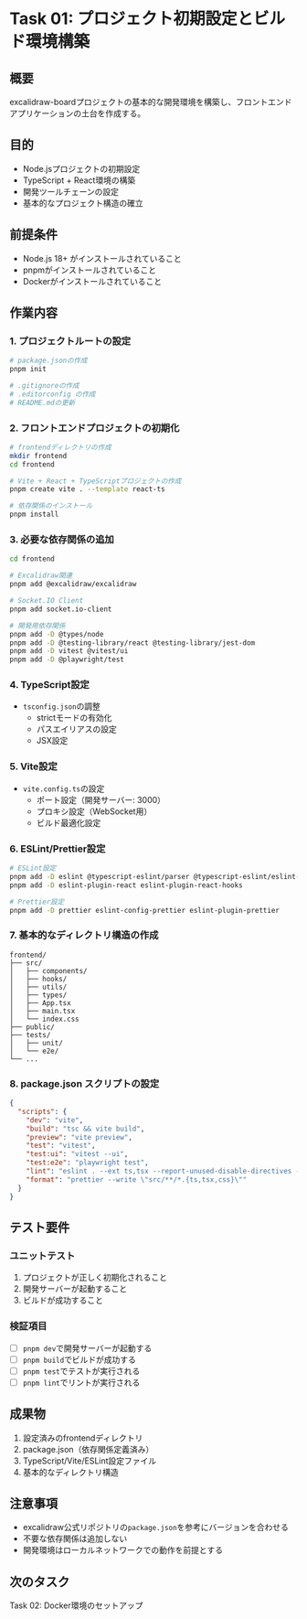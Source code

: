 # Task 01: プロジェクト初期設定とビルド環境構築

## 概要
excalidraw-boardプロジェクトの基本的な開発環境を構築し、フロントエンドアプリケーションの土台を作成する。

## 目的
- Node.jsプロジェクトの初期設定
- TypeScript + React環境の構築
- 開発ツールチェーンの設定
- 基本的なプロジェクト構造の確立

## 前提条件
- Node.js 18+ がインストールされていること
- pnpmがインストールされていること
- Dockerがインストールされていること

## 作業内容

### 1. プロジェクトルートの設定
```bash
# package.jsonの作成
pnpm init

# .gitignoreの作成
# .editorconfig の作成
# README.mdの更新
```

### 2. フロントエンドプロジェクトの初期化
```bash
# frontendディレクトリの作成
mkdir frontend
cd frontend

# Vite + React + TypeScriptプロジェクトの作成
pnpm create vite . --template react-ts

# 依存関係のインストール
pnpm install
```

### 3. 必要な依存関係の追加
```bash
cd frontend

# Excalidraw関連
pnpm add @excalidraw/excalidraw

# Socket.IO Client
pnpm add socket.io-client

# 開発用依存関係
pnpm add -D @types/node
pnpm add -D @testing-library/react @testing-library/jest-dom
pnpm add -D vitest @vitest/ui
pnpm add -D @playwright/test
```

### 4. TypeScript設定
- `tsconfig.json`の調整
  - strictモードの有効化
  - パスエイリアスの設定
  - JSX設定

### 5. Vite設定
- `vite.config.ts`の設定
  - ポート設定（開発サーバー: 3000）
  - プロキシ設定（WebSocket用）
  - ビルド最適化設定

### 6. ESLint/Prettier設定
```bash
# ESLint設定
pnpm add -D eslint @typescript-eslint/parser @typescript-eslint/eslint-plugin
pnpm add -D eslint-plugin-react eslint-plugin-react-hooks

# Prettier設定
pnpm add -D prettier eslint-config-prettier eslint-plugin-prettier
```

### 7. 基本的なディレクトリ構造の作成
```
frontend/
├── src/
│   ├── components/
│   ├── hooks/
│   ├── utils/
│   ├── types/
│   ├── App.tsx
│   ├── main.tsx
│   └── index.css
├── public/
├── tests/
│   ├── unit/
│   └── e2e/
└── ...
```

### 8. package.json スクリプトの設定
```json
{
  "scripts": {
    "dev": "vite",
    "build": "tsc && vite build",
    "preview": "vite preview",
    "test": "vitest",
    "test:ui": "vitest --ui",
    "test:e2e": "playwright test",
    "lint": "eslint . --ext ts,tsx --report-unused-disable-directives --max-warnings 0",
    "format": "prettier --write \"src/**/*.{ts,tsx,css}\""
  }
}
```

## テスト要件

### ユニットテスト
1. プロジェクトが正しく初期化されること
2. 開発サーバーが起動すること
3. ビルドが成功すること

### 検証項目
- [ ] `pnpm dev`で開発サーバーが起動する
- [ ] `pnpm build`でビルドが成功する
- [ ] `pnpm test`でテストが実行される
- [ ] `pnpm lint`でリントが実行される

## 成果物
1. 設定済みのfrontendディレクトリ
2. package.json（依存関係定義済み）
3. TypeScript/Vite/ESLint設定ファイル
4. 基本的なディレクトリ構造

## 注意事項
- excalidraw公式リポジトリの`package.json`を参考にバージョンを合わせる
- 不要な依存関係は追加しない
- 開発環境はローカルネットワークでの動作を前提とする

## 次のタスク
Task 02: Docker環境のセットアップ